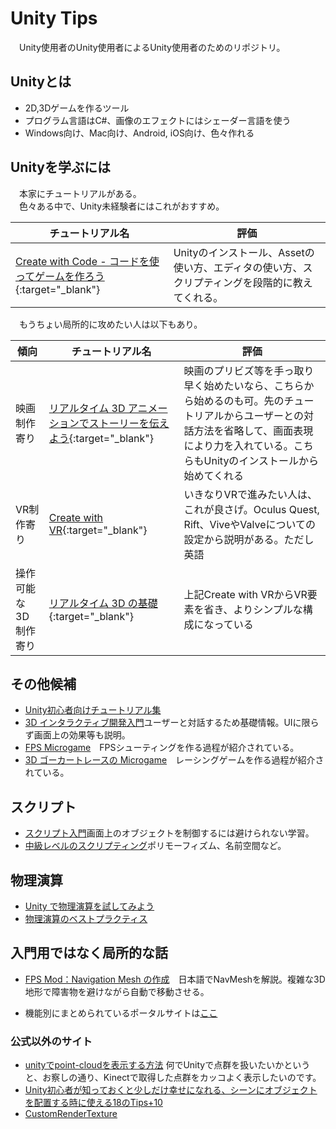 # Unity Tips
　Unity使用者のUnity使用者によるUnity使用者のためのリポジトリ。

## Unityとは
* 2D,3Dゲームを作るツール
* プログラム言語はC#、画像のエフェクトにはシェーダー言語を使う
* Windows向け、Mac向け、Android, iOS向け、色々作れる

## Unityを学ぶには
　本家にチュートリアルがある。<br>
　色々ある中で、Unity未経験者にはこれがおすすめ。

チュートリアル名|評価
-|-
[Create with Code - コードを使ってゲームを作ろう](https://learn.unity.com/course/create-with-code-jp){:target="_blank"}|Unityのインストール、Assetの使い方、エディタの使い方、スクリプティングを段階的に教えてくれる。

　もうちょい局所的に攻めたい人は以下もあり。
 
傾向|チュートリアル名|評価
-|-|-
映画制作寄り|[リアルタイム 3D アニメーションでストーリーを伝えよう](https://learn.unity.com/course/real-time-animated-storytelling-jp?uv=2019.4){:target="_blank"}|映画のプリビズ等を手っ取り早く始めたいなら、こちらから始めるのも可。先のチュートリアルからユーザーとの対話方法を省略して、画面表現により力を入れている。こちらもUnityのインストールから始めてくれる
VR制作寄り|[Create with VR](https://learn.unity.com/course/create-with-vr){:target="_blank"}|いきなりVRで進みたい人は、これが良さげ。Oculus Quest, Rift、ViveやValveについての設定から説明がある。ただし英語
操作可能な3D制作寄り|[リアルタイム 3D の基礎](https://learn.unity.com/project/foundations-of-real-time-3d-jp){:target="_blank"}|上記Create with VRからVR要素を省き、よりシンプルな構成になっている

## その他候補

* [Unity初心者向けチュートリアル集](https://learn.unity.com/course/unity-tutorials-for-beginners-jp)
* [3D インタラクティブ開発入門](https://learn.unity.com/project/3d-intarakuteibukai-fa-ru-men)ユーザーと対話するため基礎情報。UIに限らず画面上の効果等も説明。
* [FPS Microgame](https://learn.unity.com/project/fps-microgame-1)　FPSシューティングを作る過程が紹介されている。
* [3D ゴーカートレースの Microgame](https://learn.unity.com/project/karting-microgame)　レーシングゲームを作る過程が紹介されている。

## スクリプト

* [スクリプト入門](https://learn.unity.com/project/beginner-gameplay-scripting-jp)画面上のオブジェクトを制御するには避けられない学習。
* [中級レベルのスクリプティング](https://learn.unity.com/project/intermediate-gameplay-scripting-jp)ポリモーフィズム、名前空間など。

## 物理演算
* [Unity で物理演算を試してみよう](https://learn.unity.com/project/live-session-exploring-physics-in-unity-jp)
* [物理演算のベストプラクティス](https://learn.unity.com/tutorial/physics-best-practices-jp#6082cd21edbc2a00202b818c)

## 入門用ではなく局所的な話
* [FPS Mod：Navigation Mesh の作成](https://learn.unity.com/tutorial/fps-mod-creating-the-navigation-mesh-jp)　日本語でNavMeshを解説。複雑な3D地形で障害物を避けながら自動で移動させる。

* 機能別にまとめられているポータルサイトは[ここ](https://learning.unity3d.jp)

### 公式以外のサイト
* [unityでpoint-cloudを表示する方法](https://medium.com/@NegativeMind/unityでpoint-cloudを表示する方法-12a4e24e0718) 何でUnityで点群を扱いたいかというと、お察しの通り、Kinectで取得した点群をカッコよく表示したいのです。
* [Unity初心者が知っておくと少しだけ幸せになれる、シーンにオブジェクトを配置する時に使える18のTips+10](https://tsubakit1.hateblo.jp/entry/2015/04/21/031048)
* [CustomRenderTexture](https://tips.hecomi.com/entry/2017/05/17/020037)

